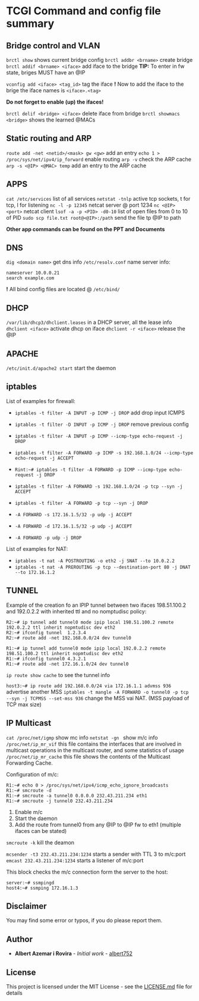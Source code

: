 # TCGI Command and config file summary
## Bridge control and VLAN
`brctl show` shows current bridge config
`brctl addbr <brname>` create bridge
`brctl addif <brname> <iface>` add iface to the bridge
**TIP:** To enter in fw state, briges MUST have an @IP

`vconfig add <iface> <tag_id>` tag the iface
**!** Now to add the iface to the brige the iface names is `<iface>.<tag>`

**Do not forget to enable (up) the ifaces!**

`brctl delif <bridge> <iface>` delete iface from bridge
`brctl showmacs <bridge>` shows the learned @MACs

## Static routing and ARP
`route add -net <netid>/<mask> gw <gw>` add an entry
`echo 1 > /proc/sys/net/ipv4/ip_forward` enable routing
`arp -v` check the ARP cache
`arp -s <@IP> <@MAC> temp` add an entry to the ARP cache

## APPS
`cat /etc/services` list of all services
`netstat -tnlp` active tcp sockets, t for tcp, l for listening
`nc -l -p 12345` netcat server @ port 1234
`nc <@IP> <port>` netcat client
`lsof -a -p <PID> -d0-10` list of open files from 0 to 10 of PID
`sudo scp file.txt root@<@IP>:/path` send the file tp @IP to path

**Other app commands can be found on the PPT and Documents**

## DNS
`dig <domain name>` get dns info
`/etc/resolv.conf` name server  info:

```
nameserver 10.0.0.21
search example.com
```
**!** All bind config files are located @ `/etc/bind/`

## DHCP
`/var/lib/dhcp3/dhclient.leases` in a DHCP server, all the lease info
`dhclient <iface>` activate dhcp on iface
`dhclient -r <iface>` release the @IP

## APACHE
`/etc/init.d/apache2 start` start the daemon

## iptables
List of examples for firewall:
* `iptables -t filter -A INPUT -p ICMP -j DROP` add drop input ICMPS
* `iptables -t filter -D INPUT -p ICMP -j DROP` remove previous config
* `iptables -t filter -A INPUT -p ICMP --icmp-type echo-request -j DROP`

* `iptables -t filter -A FORWARD -p ICMP -s 192.168.1.0/24 --icmp-type echo-request -j ACCEPT`

* `Rint:~# iptables -t filter -A FORWARD -p ICMP --icmp-type echo-request -j DROP`
* `iptables -t filter -A FORWARD -s 192.168.1.0/24 -p tcp --syn -j ACCEPT`
* `iptables -t filter -A FORWARD -p tcp --syn -j DROP`
* `-A FORWARD -s 172.16.1.5/32 -p udp -j ACCEPT`
* `-A FORWARD -d 172.16.1.5/32 -p udp -j ACCEPT`
* `-A FORWARD -p udp -j DROP`

List of examples for NAT:
* `iptables -t nat -A POSTROUTING -o eth2 -j SNAT --to 10.0.2.2`
* `iptables -t nat -A PREROUTING -p tcp --destination-port 80 -j DNAT --to 172.16.1.2`

## TUNNEL
Example of the creation fo an IPIP tunnel between two ifaces 198.51.100.2 and
192.0.2.2 with inherited ttl and no nomptudisc policy:

```
R2:~# ip tunnel add tunnel0 mode ipip local 198.51.100.2 remote 192.0.2.2 ttl inherit nopmtudisc dev eth2
R2:~# ifconfig tunnel  1.2.3.4
R2:~# route add -net 192.168.0.0/24 dev tunnel0
```

```
R1:~# ip tunnel add tunnel0 mode ipip local 192.0.2.2 remote 198.51.100.2 ttl inherit nopmtudisc dev eth2
R1:~# ifconfig tunnel0 4.3.2.1
R1:~# route add -net 172.16.1.0/24 dev tunnel0
```

`ip route show cache` to see the tunnel info

`host3:~# ip route add 192.168.0.0/24 via 172.16.1.1 advmss 936` advertise another MSS
`iptables -t mangle -A FORWARD -o tunnel0 -p tcp --syn -j TCPMSS --set-mss 936`
change the MSS vai NAT. (MSS payload of TCP max size)

## IP Multicast
`cat /proc/net/igmp` show mc info
`netstat -gn ` show m/c info
`/proc/net/ip_mr_vif` this file contains the interfaces that are involved in multicast operations in the multicast router, and some statistics of usage
`/proc/net/ip_mr_cache` this file shows the contents of the Multicast Forwarding Cache.

Configuration of m/c:
```
R1:~# echo 0 > /proc/sys/net/ipv4/icmp_echo_ignore_broadcasts
R1:~# smcroute -d
R1:~# smcroute -a tunnel0 0.0.0.0 232.43.211.234 eth1
R1:~# smcroute -j tunnel0 232.43.211.234
```
1. Enable m/c
2. Start the daemon
3. Add the route from tunnel0 from any @IP to @IP fw to eth1 (multiple ifaces
   can be stated)

`smcroute -k` kill the deamon

`mcsender -t3 232.43.211.234:1234` starts a sender with TTL 3 to m/c:port
`emcast 232.43.211.234:1234` starts a listener of m/c:port

This block checks the m/c connection form the server to the host:
```
server:~# ssmpingd
host4:~# ssmping 172.16.1.3
```

## Disclaimer
You may find some error or typos, if you do please report them.

## Author

* **Albert Azemar i Rovira** - *Initial work* -
	[albert752](https://github.com/albert752)

## License

This project is licensed under the MIT License - see the
[LICENSE.md](./LICENSE.md) file for details
